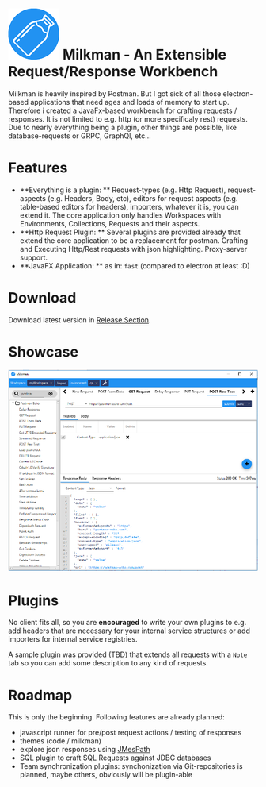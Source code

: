 # ![Milkman Logo](img/milk-bottle.png) Milkman - An Extensible Request/Response Workbench

Milkman is heavily inspired by Postman. But I got sick of all those electron-based applications that need ages and loads of memory to start up.
Therefore i created a JavaFx-based workbench for crafting requests / responses. It is not limited to e.g. http (or more specificaly rest) requests. Due to nearly 
everything being a plugin, other things are possible, like database-requests or GRPC, GraphQl, etc...

# Features

 * **Everything is a plugin: ** Request-types (e.g. Http Request), request-aspects (e.g. Headers, Body, etc), editors for request aspects (e.g. table-based editors for headers), importers, whatever it is, you can extend it. The core application only handles Workspaces with Environments, Collections, Requests and their aspects.
 * **Http Request Plugin: ** Several plugins are provided already that extend the core application to be a replacement for postman. Crafting and Executing Http/Rest requests with json highlighting. Proxy-server support.
 * **JavaFX Application: ** as in: `fast` (compared to electron at least :D)
 
# Download

Download latest version in [Release Section](https://github.com/warmuuh/milkman/releases).

# Showcase

![Milkman Logo](img/screenshot.png)

# Plugins

No client fits all, so you are **encouraged** to write your own plugins to e.g. add headers that are necessary for your internal service structures or add importers for internal service registries.

A sample plugin was provided (TBD) that extends all requests with a `Note` tab so you can add some description to any kind of requests. 

# Roadmap
This is only the beginning. Following features are already planned:

 * javascript runner for pre/post request actions / testing of responses
 * themes (code / milkman)
 * explore json responses using [JMesPath](http://jmespath.org/)
 * SQL plugin to craft SQL Requests against JDBC databases
 * Team synchronization plugins: synchonization via Git-repositories is planned, maybe others, obviously will be plugin-able